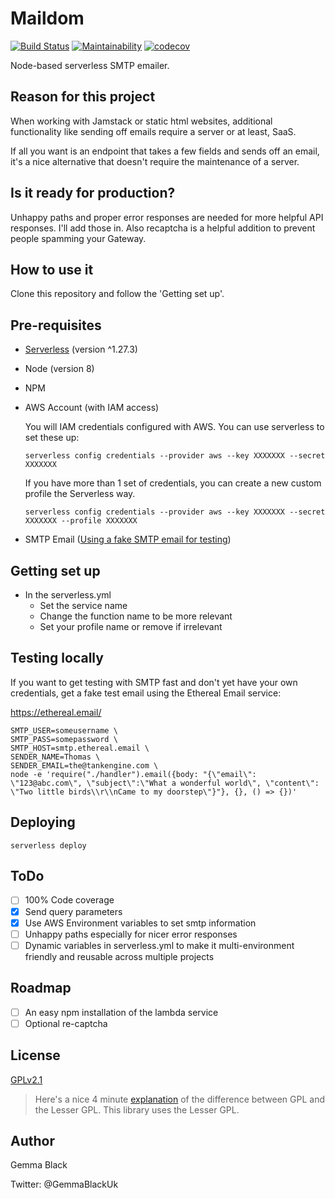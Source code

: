 # Maildom

[![Build Status](https://travis-ci.org/gemmadlou/maildom.svg?branch=master)](https://travis-ci.org/gemmadlou/maildom)  [![Maintainability](https://api.codeclimate.com/v1/badges/92f9e2ecc18ac0c30cb2/maintainability)](https://codeclimate.com/github/gemmadlou/maildom/maintainability) [![codecov](https://codecov.io/gh/gemmadlou/maildom/branch/master/graph/badge.svg)](https://codecov.io/gh/gemmadlou/maildom)

Node-based serverless SMTP emailer.

## Reason for this project

When working with Jamstack or static html websites, additional functionality like
sending off emails require a server or at least, SaaS.

If all you want is an endpoint that takes a few fields and sends off an email, it's a nice alternative that doesn't require the maintenance of a server.

## Is it ready for production?

Unhappy paths and proper error responses are needed for more helpful API responses. I'll add those in. Also recaptcha is a helpful addition to prevent people spamming your Gateway.

## How to use it

Clone this repository and follow the 'Getting set up'.

## Pre-requisites

* [Serverless](https://serverless.com/framework/docs/getting-started/) (version ^1.27.3)
* Node (version 8)
* NPM
* AWS Account (with IAM access)  
  
  You will IAM credentials configured with AWS. You can use serverless to set these up:

  ```shell
  serverless config credentials --provider aws --key XXXXXXX --secret XXXXXXX
  ```
  
  If you have more than 1 set of credentials, you can create a new custom profile the Serverless way.

  ```shell
  serverless config credentials --provider aws --key XXXXXXX --secret XXXXXXX --profile XXXXXXX
  ```
* SMTP Email 
  ([Using a fake SMTP email for testing](#testing-locally))

## Getting set up

* In the serverless.yml
  * Set the service name
  * Change the function name to be more relevant
  * Set your profile name or remove if irrelevant

## Testing locally

If you want to get testing with SMTP fast and don't yet have your own credentials, get a fake test email using the Ethereal Email service:

https://ethereal.email/

```shell
SMTP_USER=someusername \
SMTP_PASS=somepassword \
SMTP_HOST=smtp.ethereal.email \
SENDER_NAME=Thomas \
SENDER_EMAIL=the@tankengine.com \
node -e 'require("./handler").email({body: "{\"email\": \"123@abc.com\", \"subject\":\"What a wonderful world\", \"content\": \"Two little birds\\r\\nCame to my doorstep\"}"}, {}, () => {})'
```

## Deploying

```
serverless deploy
```

## ToDo

- [ ] 100% Code coverage
- [x] Send query parameters
- [x] Use AWS Environment variables to set smtp information
- [ ] Unhappy paths especially for nicer error responses
- [ ] Dynamic variables in serverless.yml to make it multi-environment friendly and reusable across multiple projects

## Roadmap

- [ ] An easy npm installation of the lambda service
- [ ] Optional re-captcha

## License

[GPLv2.1](https://github.com/gemmadlou/maildom/blob/master/LICENSE)

> Here's a nice 4 minute [explanation](https://www.youtube.com/watch?v=JlIrSMzF8T4) of the difference between GPL and the Lesser GPL. This library uses the Lesser GPL.

## Author

Gemma Black

Twitter: @GemmaBlackUk